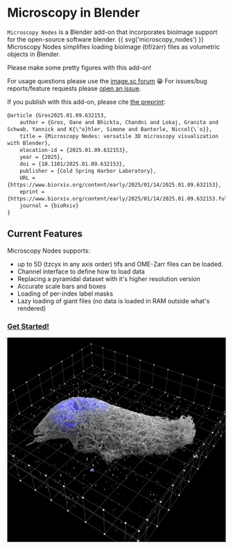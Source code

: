 # Microscopy in Blender

`Microscopy Nodes` is a Blender add-on that incorporates bioimage support for the open-source software blender. {{ svg('microscopy_nodes') }} Microscopy Nodes simplifies loading bioimage (tif/zarr) files as volumetric objects in Blender. 

Please make some pretty figures with this add-on! 

For usage questions please use the [image.sc forum](https://forum.image.sc/tag/microscopy-nodes) 😁
For issues/bug reports/feature requests please [open an issue](https://github.com/oanegros/MicroscopyNodes/issues).

If you publish with this add-on, please cite [the preprint](https://www.biorxiv.org/content/10.1101/2025.01.09.632153v1):
```
@article {Gros2025.01.09.632153,
	author = {Gros, Oane and Bhickta, Chandni and Lokaj, Granita and Schwab, Yannick and K{\"o}hler, Simone and Banterle, Niccol{\`o}},
	title = {Microscopy Nodes: versatile 3D microscopy visualization with Blender},
	elocation-id = {2025.01.09.632153},
	year = {2025},
	doi = {10.1101/2025.01.09.632153},
	publisher = {Cold Spring Harbor Laboratory},
	URL = {https://www.biorxiv.org/content/early/2025/01/14/2025.01.09.632153},
	eprint = {https://www.biorxiv.org/content/early/2025/01/14/2025.01.09.632153.full.pdf},
	journal = {bioRxiv}
} 
```

## Current Features
Microscopy Nodes supports:

- up to 5D (tzcyx in any axis order) tifs and OME-Zarr files can be loaded. 
- Channel interface to define how to load data
- Replacing a pyramidal dataset with it's higher resolution version
- Accurate scale bars and boxes
- Loading of per-index label masks
- Lazy loading of giant files (no data is loaded in RAM outside what's rendered)

### [Get Started!](./tutorials/1_start.md)
<img src="https://github.com/oanegros/MicroscopyNodes/blob/main/figures/newprettyside.png?raw=true" width="600"/>